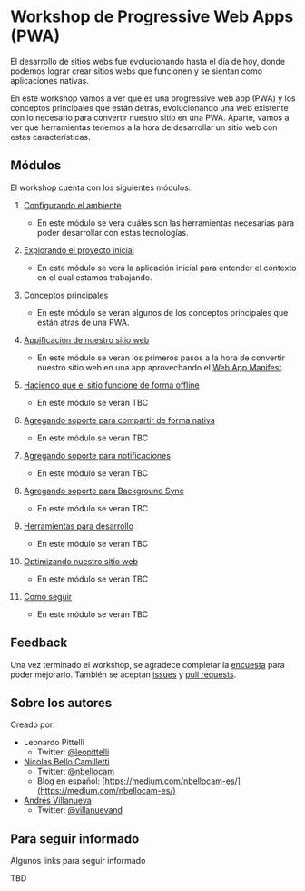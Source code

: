 # Workshop de Progressive Web Apps (PWA)

El desarrollo de sitios webs fue evolucionando hasta el día de hoy, donde podemos lograr crear sitios webs que funcionen y se sientan como aplicaciones nativas. 

En este workshop vamos a ver que es una progressive web app (PWA) y los conceptos principales que están detrás, evolucionando una web existente con lo necesario para convertir nuestro sitio en una PWA. Aparte, vamos a ver que herramientas tenemos a la hora de desarrollar un sitio web con estas características.

## Módulos

El workshop cuenta con los siguientes módulos:

1. [Configurando el ambiente](./1-setup)
    
    - En este módulo se verá cuáles son las herramientas necesarias para poder desarrollar con estas tecnologías.

1. [Explorando el proyecto inicial](./2-proyecto)

    - En este módulo se verá la aplicación inicial para entender el contexto en el cual estamos trabajando.

1. [Conceptos principales](./3-conceptos)

    - En este módulo se verán algunos de los conceptos principales que están atras de una PWA.

1. [Appificación de nuestro sitio web](./4-appification)

    - En este módulo se verán los primeros pasos a la hora de convertir nuestro sitio web en una app aprovechando el [Web App Manifest](https://www.w3.org/TR/appmanifest/).

1. [Haciendo que el sitio funcione de forma offline](./5-offline)

    - En este módulo se verán TBC

1. [Agregando soporte para compartir de forma nativa](./6-share)

    - En este módulo se verán TBC

1. [Agregando soporte para notificaciones](./7-notifications)

    - En este módulo se verán TBC

1. [Agregando soporte para Background Sync](./8-background)

    - En este módulo se verán TBC

1. [Herramientas para desarrollo](./9-tooling)

    - En este módulo se verán TBC

1. [Optimizando nuestro sitio web](./10-optimization)

    - En este módulo se verán TBC

1. [Como seguir](./11-links)

    - En este módulo se verán TBC


## Feedback

Una vez terminado el workshop, se agradece completar la [encuesta](#TBC) para poder mejorarlo. También se aceptan [issues](https://github.com/PWA-espanol/workshop/issues/new) y [pull requests](https://github.com/PWA-espanol/workshop#fork-destination-box).

## Sobre los autores

Creado por:
- Leonardo Pittelli
    - Twitter: [@leopittelli](https://twitter.com/leopittelli)
- [Nicolas Bello Camilletti](https://nbellocam.me/)
    - Twitter: [@nbellocam](https://twitter.com/nbellocam)
    - Blog en español: [https://medium.com/nbellocam-es/](https://medium.com/nbellocam-es/)
- [Andrés Villanueva](http://www.andresvillanueva.com.ve)
    - Twitter: [@villanuevand](https://twitter.com/villanuevand) 

## Para seguir informado

Algunos links para seguir informado

TBD